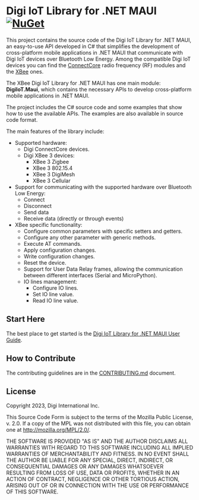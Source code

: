 # Digi IoT Library for .NET MAUI [ ![NuGet](https://img.shields.io/nuget/v/DigiIoT.Maui)](https://www.nuget.org/packages/DigiIoT.Maui/)

This project contains the source code of the Digi IoT Library for .NET MAUI, an
easy-to-use API developed in C# that simplifies the development of
cross-platform mobile applications in .NET MAUI that communicate with Digi IoT
devices over Bluetooth Low Energy. Among the compatible Digi IoT devices you
can find the [ConnectCore](http://www.digi.com/connectcore/) radio frequency
(RF) modules and the [XBee](http://www.digi.com/xbee/) ones.

The XBee Digi IoT Library for .NET MAUI has one main module: **DigiIoT.Maui**,
which contains the necessary APIs to develop cross-platform mobile applications
in .NET MAUI.

The project includes the C# source code and some examples that show how to
use the available APIs. The examples are also available in source code format.

The main features of the library include:

* Supported hardware:
  * Digi ConnectCore devices.
  * Digi XBee 3 devices:
    * XBee 3 Zigbee
    * XBee 3 802.15.4
    * XBee 3 DigiMesh
    * XBee 3 Cellular
* Support for communicating with the supported hardware over Bluetooth Low
Energy:
  * Connect
  * Disconnect
  * Send data
  * Receive data (directly or through events)  
* XBee specific functionality:
  * Configure common parameters with specific setters and getters.
  * Configure any other parameter with generic methods.
  * Execute AT commands.
  * Apply configuration changes.
  * Write configuration changes.
  * Reset the device.
  * Support for User Data Relay frames, allowing the communication between
different interfaces (Serial and MicroPython).
  * IO lines management:
    * Configure IO lines.
    * Set IO line value.
    * Read IO line value.


## Start Here

The best place to get started is the 
[Digi IoT Library for .NET MAUI User Guide](https://www.digi.com/resources/documentation/digidocs/90002569).


## How to Contribute

The contributing guidelines are in the 
[CONTRIBUTING.md](https://github.com/digidotcom/digi-iot-maui/blob/master/CONTRIBUTING.md) 
document.


## License

Copyright 2023, Digi International Inc.

This Source Code Form is subject to the terms of the Mozilla Public
License, v. 2.0. If a copy of the MPL was not distributed with this
file, you can obtain one at http://mozilla.org/MPL/2.0/.

THE SOFTWARE IS PROVIDED "AS IS" AND THE AUTHOR DISCLAIMS ALL WARRANTIES
WITH REGARD TO THIS SOFTWARE INCLUDING ALL IMPLIED WARRANTIES OF
MERCHANTABILITY AND FITNESS. IN NO EVENT SHALL THE AUTHOR BE LIABLE FOR
ANY SPECIAL, DIRECT, INDIRECT, OR CONSEQUENTIAL DAMAGES OR ANY DAMAGES
WHATSOEVER RESULTING FROM LOSS OF USE, DATA OR PROFITS, WHETHER IN AN
ACTION OF CONTRACT, NEGLIGENCE OR OTHER TORTIOUS ACTION, ARISING OUT OF
OR IN CONNECTION WITH THE USE OR PERFORMANCE OF THIS SOFTWARE.
